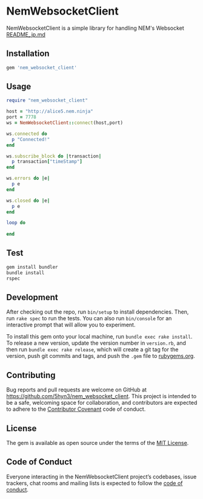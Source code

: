 # NemWebsocketClient
NemWebsocketClient is a simple library for handling NEM's Websocket
[README_jp.md](README_jp.md)
## Installation

```ruby
gem 'nem_websocket_client'
```

## Usage

```ruby
require "nem_websocket_client"

host = "http://alice5.nem.ninja"
port = 7778
ws = NemWebsocketClient::connect(host,port)

ws.connected do
  p "Connected!"
end

ws.subscribe_block do |transaction|
  p transaction["timeStamp"]
end

ws.errors do |e|
  p e
end

ws.closed do |e|
  p e
end

loop do
  
end
```

## Test
```ruby
gem install bundler
bundle install
rspec
```


## Development

After checking out the repo, run `bin/setup` to install dependencies. Then, run `rake spec` to run the tests. You can also run `bin/console` for an interactive prompt that will allow you to experiment.

To install this gem onto your local machine, run `bundle exec rake install`. To release a new version, update the version number in `version.rb`, and then run `bundle exec rake release`, which will create a git tag for the version, push git commits and tags, and push the `.gem` file to [rubygems.org](https://rubygems.org).

## Contributing

Bug reports and pull requests are welcome on GitHub at https://github.com/5hyn3/nem_websocket_client. This project is intended to be a safe, welcoming space for collaboration, and contributors are expected to adhere to the [Contributor Covenant](http://contributor-covenant.org) code of conduct.

## License

The gem is available as open source under the terms of the [MIT License](https://opensource.org/licenses/MIT).

## Code of Conduct

Everyone interacting in the NemWebsocketClient project’s codebases, issue trackers, chat rooms and mailing lists is expected to follow the [code of conduct](https://github.com/[USERNAME]/nem_websocket_client/blob/master/CODE_OF_CONDUCT.md).
